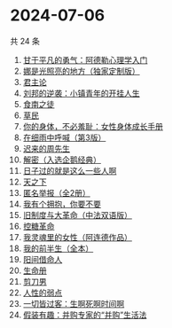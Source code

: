 # 2024-07-06

共 24 条

<!-- BEGIN WEREAD -->
<!-- 最后更新时间 2024-07-06 17:01:02 +0800 -->
1. [甘于平凡的勇气：阿德勒心理学入门](https://weread.qq.com/web/bookDetail/b1532290813ab8ed7g016140)
1. [娜是光照亮的地方（独家定制版）](https://weread.qq.com/web/bookDetail/4623278071d2306e462e908)
1. [君主论](https://weread.qq.com/web/bookDetail/53a32b50813ab8a03g01009a)
1. [刘邦的逆袭：小镇青年的开挂人生](https://weread.qq.com/web/bookDetail/427327c0813ab8ee1g014781)
1. [食南之徒](https://weread.qq.com/web/bookDetail/91f329c0813ab8ee0g011c9d)
1. [草民](https://weread.qq.com/web/bookDetail/370329a0813ab8ecag017dd1)
1. [你的身体，不必羞耻：女性身体成长手册](https://weread.qq.com/web/bookDetail/32c32710813ab8c4ag0167a5)
1. [在细雨中呼喊（第3版）](https://weread.qq.com/web/bookDetail/801324d05cbba380129b0a1)
1. [迟来的周先生](https://weread.qq.com/web/bookDetail/9e832c60813ab8619g019816)
1. [解密（入选企鹅经典）](https://weread.qq.com/web/bookDetail/e1c32c205c9f30e1cdf7d38)
1. [日子过的就是这么一些人啊](https://weread.qq.com/web/bookDetail/fb7320c0813ab8ec1g017138)
1. [天之下](https://weread.qq.com/web/bookDetail/4de326a0721770aa4de95f4)
1. [匿名举报（全2册）](https://weread.qq.com/web/bookDetail/e1232090813ab8eb9g019f2c)
1. [我有个拥抱，你要不要](https://weread.qq.com/web/bookDetail/f4532c70813ab8df3g0130ad)
1. [旧制度与大革命（中法双语版）](https://weread.qq.com/web/bookDetail/2f932450813ab8eceg01272c)
1. [控糖革命](https://weread.qq.com/web/bookDetail/819321e0813ab880ag01960c)
1. [我灵魂里的女性（阿连德作品）](https://weread.qq.com/web/bookDetail/ce9328a0813ab8d4ag012722)
1. [我的前半生（全本）](https://weread.qq.com/web/bookDetail/7cf327e07225358b7cf0226)
1. [阳间借命人](https://weread.qq.com/web/bookDetail/ade32200813ab80e6g012a21)
1. [生命册](https://weread.qq.com/web/bookDetail/6f0324b05ab8da6f0a211b8)
1. [剪刀男](https://weread.qq.com/web/bookDetail/a1e32750813ab7e49g0174d7)
1. [人性的弱点](https://weread.qq.com/web/bookDetail/16632a4072a9bc2d1669697)
1. [一切皆过客：生啊死啊时间啊](https://weread.qq.com/web/bookDetail/61732f90813ab8e15g0107e7)
1. [假装有趣：并购专家的“并购”生活法](https://weread.qq.com/web/bookDetail/374329b0813ab8ed7g018e81)
<!-- END WEREAD -->